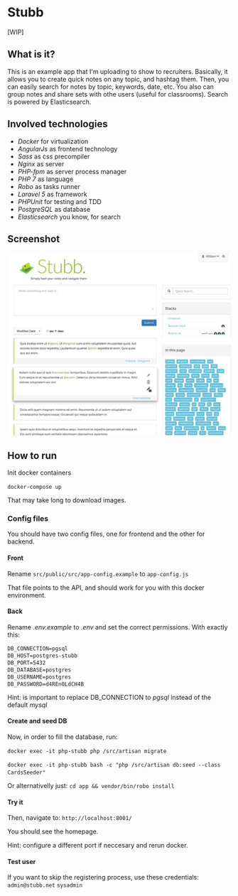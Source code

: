 
# Stubb

[WIP]

## What is it?
This is an example app that I'm uploading to show to recruiters. 
Basically, it allows you to create quick notes on any topic, and hashtag them. Then, you can easily search for notes by topic, keywords, date, etc. You also can group notes and share sets with othe users (useful for classrooms). 
Search is powered by Elasticsearch.

## Involved technologies
  - *Docker* for virtualization
  - *AngularJs* as frontend technology 
  - *Sass* as css precompiler  
  - *Nginx* as server
  - *PHP-fpm* as server process manager
  - *PHP 7* as language
  - *Robo* as tasks runner
  - *Laravel 5* as framework
  - *PHPUnit* for testing and TDD
  - *PostgreSQL* as database
  - *Elasticsearch* you know, for search

## Screenshot

![screenshot](./screenshot.jpg)

## How to run
Init docker containers

`docker-compose up`

That may take long to download images.

### Config files
You should have two config files, one for frontend and the other for backend.

#### Front
Rename `src/public/src/app-config.example` to `app-config.js`

That file points to the API, and should work for you with this docker environment.

#### Back
Rename *.env.example* to *.env* and set the correct permissions. With exactly this:  
```
DB_CONNECTION=pgsql
DB_HOST=postgres-stubb
DB_PORT=5432
DB_DATABASE=postgres
DB_USERNAME=postgres
DB_PASSWORD=d4REn0LdCH4B
```

Hint: is important to replace DB_CONNECTION to *pgsql* instead of the default *mysql*

#### Create and seed DB
Now, in order to fill the database, run:

`docker exec -it php-stubb php /src/artisan migrate`

`docker exec -it php-stubb bash -c "php /src/artisan db:seed --class CardsSeeder"`

Or alternativelly just:
`cd app && vendor/bin/robo install`

#### Try it
Then, navigate to:
`http://localhost:8001/`

You should see the homepage.

Hint: configure a different port if neccesary and rerun docker.

#### Test user
If you want to skip the registering process, use these credentials:
`admin@stubb.net`
`sysadmin`
